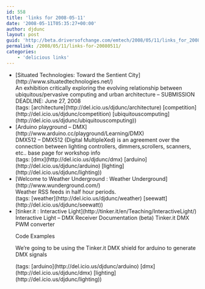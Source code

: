 ```yaml
---
id: 558
title: 'links for 2008-05-11'
date: '2008-05-11T05:35:27+00:00'
author: djdunc
layout: post
guid: 'http://beta.driversofchange.com/emtech/2008/05/11/links_for_20080511/'
permalink: /2008/05/11/links-for-20080511/
categories:
    - 'delicious links'
---
```


- <div class="delicious-link">[Situated Technologies: Toward the Sentient City](http://www.situatedtechnologies.net/)</div><div class="delicious-extended">An exhibition critically exploring the evolving relationship between ubiquitous/pervasive computing and urban architecture – SUBMISSION DEADLINE: June 27, 2008</div><div class="delicious-tags">(tags: [architecture](http://del.icio.us/djdunc/architecture) [competition](http://del.icio.us/djdunc/competition) [ubiquitouscomputing](http://del.icio.us/djdunc/ubiquitouscomputing))</div>
- <div class="delicious-link">[Arduino playground – DMX](http://www.arduino.cc/playground/Learning/DMX)</div><div class="delicious-extended">DMX512 – DMX512 (Digital MultipleXed) is an agreement over the connection between lighting controllers, dimmers,scrollers, scanners, etc.. base page for workshop info</div><div class="delicious-tags">(tags: [dmx](http://del.icio.us/djdunc/dmx) [arduino](http://del.icio.us/djdunc/arduino) [lighting](http://del.icio.us/djdunc/lighting))</div>
- <div class="delicious-link">[Welcome to Weather Underground : Weather Underground](http://www.wunderground.com/)</div><div class="delicious-extended">Weather RSS feeds in half hour periods.</div><div class="delicious-tags">(tags: [weather](http://del.icio.us/djdunc/weather) [seewatt](http://del.icio.us/djdunc/seewatt))</div>
- <div class="delicious-link">[tinker.it : Interactive Light](http://tinker.it/en/Teaching/InteractiveLight/)</div><div class="delicious-extended">Interactive Light – DMX Receiver Documentation (beta) Tinker.it DMX PWM converter
    
    Code Examples
    
    We’re going to be using the Tinker.it DMX shield for arduino to generate DMX signals
    
    </div><div class="delicious-tags">(tags: [arduino](http://del.icio.us/djdunc/arduino) [dmx](http://del.icio.us/djdunc/dmx) [lighting](http://del.icio.us/djdunc/lighting))</div>